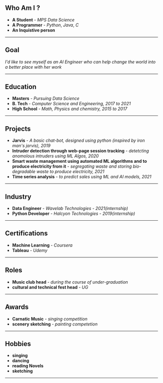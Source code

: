 ## __Who Am I__ ?

* __A Student__ - _MPS Data Science_
* __A Programmer__ - _Python_, _Java_, _C_ 
* __An Inquistive person__ 
------------------------------------------------------------------------------------------

## __Goal__

_I'd like to see myself as an AI Engineer who can help change the world into a better place with her work_

------------------------------------------------------------------------------------------

## __Education__

* __Masters__ - _Pursuing Data Science_
* __B. Tech__ - _Computer Science and Engineering, 2017 to 2021_
* __High School__ - _Math, Physics and chemistry, 2015 to 2017_

-------------------------------------------------------------------------------------------

## __Projects__

* __Jarvis__ - _A basic chat-bot, designed using python (inspired by iron man's jarvis), 2019_
* __Intruder detection through web-page session tracking__ - _detetcting anomolous intruders using ML Algos, 2020_
* __Smart waste management using automated ML algorithms and to produce electricity from it__ - _segregating waste and storing bio-degradable waste to produce electricity, 2021_
* __Time series analysis__ - _to predict sales using ML and AI models, 2021_

----------------------------------------------------------------------------------------------

## __Industry__

* __Data Engineer__ - _Wavelab Technologies - 2021(internship)_
* __Python Developer__ - _Halcyon Technologies - 2019(internship)_

--------------------------------------------------------------------------------------------

## __Certifications__

* __Machine Learning__ - _Coursera_
* __Tableau__ - _Udemy_

--------------------------------------------------------------------------------------------

## __Roles__

* __Music club head__ - _during the course of under-graduation_
* __cultural and technical fest head__ - _UG_

--------------------------------------------------------------------------------------------

## __Awards__

* __Carnatic Music__ - _singing competition_
* __scenery sketching__ - _painting competetion_

---------------------------------------------------------------------------------------------

## __Hobbies__

* __singing__
* __dancing__
* __reading Novels__
* __sketching__

--------------------------------------------------------------------------------------------
